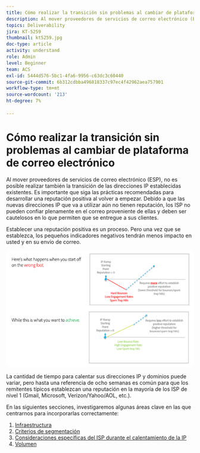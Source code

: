 ```yaml
---
title: Cómo realizar la transición sin problemas al cambiar de plataforma de correo electrónico.
description: Al mover proveedores de servicios de correo electrónico (ESP), no es posible realizar también la transición de las direcciones IP establecidas existentes. Es importante que siga las prácticas recomendadas para desarrollar una reputación positiva al volver a empezar.
topics: Deliverability
jira: KT-5259
thumbnail: kt5259.jpg
doc-type: article
activity: understand
role: Admin
level: Beginner
team: ACS
exl-id: 5444d576-5bc1-4fa6-9956-c63dc3c60440
source-git-commit: 6b312cdbba496818337c97ec4f42962aea757901
workflow-type: tm+mt
source-wordcount: '213'
ht-degree: 7%

---
```


# Cómo realizar la transición sin problemas al cambiar de plataforma de correo electrónico

Al mover proveedores de servicios de correo electrónico (ESP), no es posible realizar también la transición de las direcciones IP establecidas existentes. Es importante que siga las prácticas recomendadas para desarrollar una reputación positiva al volver a empezar. Debido a que las nuevas direcciones IP que va a utilizar aún no tienen reputación, los ISP no pueden confiar plenamente en el correo proveniente de ellas y deben ser cautelosos en lo que permiten que se entregue a sus clientes.

Establecer una reputación positiva es un proceso. Pero una vez que se establezca, los pequeños indicadores negativos tendrán menos impacto en usted y en su envío de correo.

![Proceso de transición](../assets/transition-process.png)

La cantidad de tiempo para calentar sus direcciones IP y dominios puede variar, pero hasta una referencia de ocho semanas es común para que los remitentes típicos establezcan una reputación en la mayoría de los ISP de nivel 1 (Gmail, Microsoft, Verizon/Yahoo/AOL, etc.).

En las siguientes secciones, investigaremos algunas áreas clave en las que centrarnos para incorporarlas correctamente:

1. [Infraestructura](/help/transition-process/infrastructure.md)
2. [Criterios de segmentación](/help/transition-process/targeting-criteria.md)
3. [Consideraciones específicas del ISP durante el calentamiento de la IP](/help/transition-process/isp-specific-considerations-during-ip-warming.md)
4. [Volumen](/help/transition-process/volume.md)
